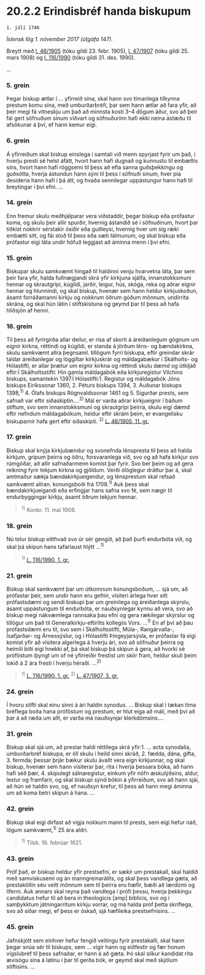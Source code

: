 # 20.2.2 Erindisbréf handa biskupum

`1. júlí 1746`

_Íslensk lög 1. nóvember 2017 (útgáfa 147)._

Breytt með
[l. 46/1905](https://althingi.is/altext/stjt/1905.046.html) (tóku gildi 23. febr. 1905),
[l. 47/1907](https://althingi.is/altext/stjtnr.html#1907047) (tóku gildi 25. mars 1908) og
[l. 116/1990](https://althingi.is/altext/stjt/1990.116.html) (tóku gildi 31. des. 1990).

…

### 5. grein

Þegar biskup ætlar í … yfirreið sína, skal hann svo tímanlega tilkynna prestum komu sína, með umburðarbréfi, þar sem hann ætlar að fara yfir, að þeir megi fá vitneskju um það að minnsta kosti 3–4 dögum áður, svo að þeir fái gert söfnuðum sínum viðvart og söfnuðurinn hafi ekki neina ástæðu til afsökunar á því, ef hann kemur eigi.

### 6. grein

Á yfirreiðum skal biskup einslega í samtali við menn spyrjast fyrir um það, í hverju presti sé helst áfátt, hvort hann hafi dugnað og kunnustu til embættis síns, hvort hann hafi röggsemi til þess að efla sanna guðsþekkingu og guðsótta, hverja ástundun hann sýni til þess í söfnuði sínum, hver pia desideria hann hafi í þá átt, og hvaða sennilegar uppástungur hann hafi til breytingar í því efni. …

### 14. grein

Enn fremur skulu meðhjálparar vera viðstaddir, þegar biskup eða prófastur koma, og skulu þeir allir spurðir, hvernig ástandið sé í söfnuðinum, hvort þar tíðkist nokkrir sérstakir ósiðir eða guðleysi, hvernig hver um sig ræki embætti sitt, og fái stoð til þess eða sæti tálmunum, og skal biskup eða prófastur eigi láta undir höfuð leggjast að áminna menn í því efni.

### 15. grein

Biskupar skulu samkvæmt hingað til haldinni venju hvarvetna láta, þar sem þeir fara yfir, halda fullnægjandi skrá yfir kirkjuna sjálfa, innanstokksmuni hennar og skrautgripi, kúgildi, jarðir, leigur, hús, skóga, reka og aðrar eignir hennar og hlunnindi, og skal biskup, hvenær sem hann heldur kirkjuskoðun, ásamt forráðamanni kirkju og nokkrum öðrum góðum mönnum, undirrita skrána, og skal hún látin í stiftskistuna og geymd þar til þess að hafa hliðsjón af henni.

### 16. grein

Til þess að fyrirgirða allar deilur, er rísa af skorti á áreiðanlegum gögnum um eignir kirkna, réttindi og kúgildi, er standa á jörðum léns- og bændakirkna, skulu samkvæmt allra þegnsaml. tillögum fyrri biskupa, eftir greindar skrár taldar áreiðanlegar og löggiltar kirkjuskrár og máldagabækur í Skálholts- og Hólastifti, er allar þrætur um eignir kirkna og réttindi skulu dæmd og útkljáð eftir:Í Skálholtsstifti: Hin gamla máldagabók eða kirkjuregistur Vilchins biskups, samantekin 1397.Í Hólastifti:1. Registur og máldagabók Jóns biskups Eiríkssonar 1360,
2. Péturs biskups 1394,
3. Auðunar biskups 1398,<sup>1)</sup> 
4. Ólafs biskups Rögnvaldssonar 1461 og
5. Sigurðar prests, sem safnað var eftir siðaskiptin.…<sup>2)</sup> Mál er varða aðrar kirkjueignir í báðum stiftum, svo sem innanstokksmuni og skrautgripi þeirra, skulu eigi dæmd eftir nefndum máldagabókum, heldur eftir skrám þeim, er evangelisku biskuparnir hafa gert eftir siðaskipti. <sup>2)</sup> [L. 46/1905, 11. gr.](https://althingi.is/altext/stjt/1905.046.html)

### 17. grein

Biskup skal knýja kirkjubændur og svonefnda lénspresta til þess að halda kirkjum, gripum þeirra og öðru, forsvaranlega við, svo og að hafa kirkjur svo rúmgóðar, að allir safnaðarmenn komist þar fyrir. Svo ber þeim og að gera reikning fyrir tekjum kirkna og gjöldum. Verði ólöglegur dráttur þar á, skal amtmaður sækja bændakirkjueigendur, og lénsprestum skal refsað samkvæmt allran. konungsboði frá 1708.<sup>1)</sup> Auk þess skal bændakirkjueigandi eða erfingjar hans safna svo fé, sem nægir til endurbyggingar kirkju, ásamt öðrum tekjum hennar.

> <sup>1)</sup> Konbr. 11. maí 1908.



### 18. grein

Nú telur biskup eitthvað svo úr sér gengið, að það þurfi endurbóta við, og skal þá skipun hans tafarlaust hlýtt …<sup>1)</sup> 

> <sup>1)</sup> [L. 116/1990, 1. gr.](https://althingi.is/altext/stjt/1990.116.html)

### 21. grein

Biskup skal samkvæmt þar um útkomnum konungsboðum, … sjá um, að prófastar þeir, sem undir hann eru gefnir, vísiteri árlega hver sitt prófastsdæmi og sendi biskupi þar um greinilega og áreiðanlega skýrslu, ásamt uppástungum til endurbóta, er nauðsynlegar kynnu að vera, svo að biskup megi nákvæmlega rannsaka þau efni og gera rækilegar skýrslur og tillögur um það til Generalkirkju-eftirlits kollegíis Vors. …<sup>1)</sup> En af því að þau prófastsdæmi eru til, svo sem í Skálholtsstifti, Múla-, Rangárvalla-, Ísafjarðar- og Árnessýslur, og í Hólastifti Þingeyjarsýsla, er prófastar fá eigi komist yfir að vísitera algerlega á hverju ári, svo að söfnuður þeirra og heimili bíði eigi hnekki af, þá skal biskup þá skipun á gera, að hvorki sé próföstum íþyngt um of né yfirreiðir frestist um skör fram, heldur skuli þeim lokið á 2 ára fresti í hverju héraði. …<sup>2)</sup> 

> <sup>1)</sup> [L. 116/1990, 1. gr.](https://althingi.is/altext/stjt/1990.116.html) <sup>2)</sup> [L. 47/1907, 3. gr.](https://althingi.is/altext/stjtnr.html#1907047?g3)

### 24. grein

Í hvoru stifti skal einu sinni á ári haldin synodus. … Biskup skal í tækan tíma bréflega boða hana próföstum og prestum, er hlut eiga að máli, með því að þar á að ræða um allt, er varða má nauðsynjar klerkdómsins.…

### 31. grein

Biskup skal sjá um, að prestar haldi réttilega skrá yfir:1. … acta synodalia, umburðarbréf biskupa, er öll skulu í heild sinni skráð,
2. fædda, dána, gifta,
3. fermda; þessar þrjár bækur skulu ávallt vera eign kirkjunnar, og skal biskup, hvenær sem hann vísiterar þar, rita í hverja þessara bóka, að hann hafi séð þær,
4. skipulegt sálnaregistur, einkum yfir nöfn æskulýðsins, aldur, lestur og framfarir, og skal biskupi sýnd bókin á yfirreiðum, svo að hann sjái, að hún sé haldin svo, og, ef nauðsyn krefur, til þess að hann megi áminna um að koma betri skipun á hana. …

### 42. grein

Biskup skal eigi dirfast að vígja nokkurn mann til prests, sem eigi hefur náð, lögum samkvæmt,<sup>1)</sup> 25 ára aldri.

> <sup>1)</sup> Tilsk. 16. febrúar 1621.



### 43. grein

Próf það, er biskup heldur yfir prestsefni, er sækir um prestakall, skal haldið með samviskusemi og án manngreinarálits, og skal þess vandlega gæta, að prestaköllin séu veitt mönnum sem til þeirra eru hæfir, bæði að lærdómi og líferni. Auk annars skal reyna það vandlega í prófi þessu, hverja þekkingu candidatus hefur til að bera in theologicis [amp] biblicis, svo og í samþykktum játningarritum kirkju vorrar, og má halda próf þetta skriflega, svo að síðar megi, ef þess er óskað, sjá hæfileika prestsefnisins. …

### 45. grein

Jafnskjótt sem einhver hefur fengið veitingu fyrir prestakalli, skal hann þegar snúa sér til biskups, sem … vígir hann og eiðfestir og fær honum vígslubréf til þess safnaðar, er hann á að gæta. Þó skal slíkur kandidat rita ævisögu sína á latínu í þar til gerða bók, er geymd skal með skjölum stiftisins. …
